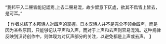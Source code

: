 “我邦平入二聲皆能記認焉,上去二聲易混，故少留意下仄處，欲其不爲皆上皆去，是可耳。”

【
作者总结了本邦诗人对四声的掌握。日本汉诗人并不是完全不领会四声，而是因为某些原因，只能够记认平声和入声，而对于上声和去声则容易混淆。这种规律反映到汉诗创作中，则体现为对仄声部分的关注，以避免都是上声或去声。
】